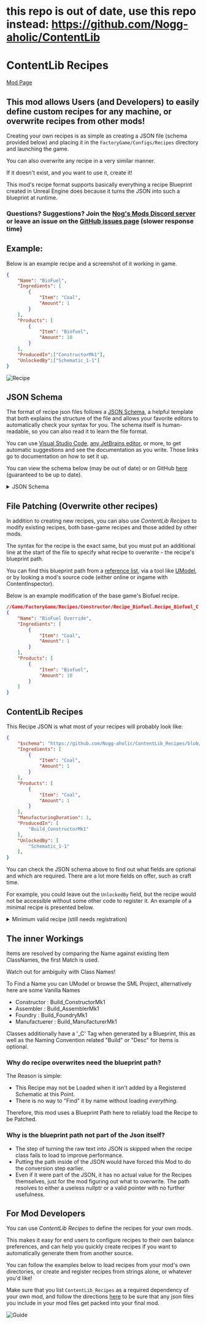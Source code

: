 


# this repo is out of date, use this repo instead: https://github.com/Nogg-aholic/ContentLib



# ContentLib Recipes

[Mod Page](https://ficsit.app/mod/5ak7eHymSNw4YN)

## This mod allows Users (and Developers) to easily define custom recipes for any machine, or overwrite recipes from other mods!

Creating your own recipes is as simple as creating a JSON file (schema provided below) and placing it in the `FactoryGame/Configs/Recipes` directory and launching the game.

You can also overwrite any recipe in a very similar manner.

If it doesn't exist, and you want to use it, create it!

This mod's recipe format supports basically everything a recipe Blueprint created in Unreal Engine does because it turns the JSON into such a blueprint at runtime. 

### Questions? Suggestions? Join the [Nog's Mods Discord server](https://discord.gg/kcRmFxn89d) or leave an issue on the [GitHub issues page](https://github.com/Nogg-aholic/ContentLib_Recipes/issues) (slower response time)

## Example:
 Below is an example recipe and a screenshot of it working in game.

```json
{
	"Name": "BioFuel",
	"Ingredients": [
		{
			"Item": "Coal",
			"Amount": 1
		}
	],
	"Products": [
		{
			"Item": "Biofuel",
			"Amount": 10
		}
	],
	"ProducedIn":["ConstructorMk1"],
	"UnlockedBy":["Schematic_1-1"]
}
```

</details>

![Recipe](https://i.imgur.com/ZUl6Mc5.png "Recipe")

## JSON Schema

The format of recipe json files follows a [JSON Schema](https://json-schema.org/), a helpful template that both explains the structure of the file and allows your favorite editors to automatically check your syntax for you. The schema itself is human-readable, so you can also read it to learn the file format.

You can use [Visual Studio Code](https://youtu.be/m30JiCuW42U), [any JetBrains editor](https://www.jetbrains.com/help/idea/json.html#ws_json_schema_add_custom), or more, to get automatic suggestions and see the documentation as you write. Those links go to documentation on how to set it up.

You can view the schema below (may be out of date) or on GitHub [here](https://raw.githubusercontent.com/Nogg-aholic/ContentLib_Recipes/master/FContentLib_Recipe.json) (guaranteed to be up to date).

<details>
<summary> JSON Schema </summary>

```json
{
  "$schema": "http://json-schema.org/draft-04/schema#",
  "type": "object",
  "properties": {
    "Name": {
      "type": "string",
      "description": "Recipe Name. If not used first Product is used as Name"
    },
    "Ingredients": {
      "type": "array",
      "items": {
        "properties": {
          "Item": {
            "type": "string",
            "description": "Class Name -> 'Desc_Coal_C' while 'Desc_' & '_C' is not required"
          },
          "Amount": {
            "description": "Amount of Items",
            "type": "integer"
          }
        },
        "required": [ "Item", "Amount" ],
        "type": "object"
      },
      "minItems": 1
    },
    "Products": {
      "type": "array",
      "items": {
        "properties": {
          "Item": {
            "type": "string",
            "description": "Class Name -> 'Desc_Coal_C' while 'Desc_' & '_C' is not required"
          },
          "Amount": {
            "description": "Amount of Items",
            "type": "integer"
          }
        },
        "required": [ "Item", "Amount" ],
        "type": "object"
      },
      "minItems": 1
    },
    "ProducedIn": {
      "type": "array",
      "items": {
        "Item": {
          "type": "string",
          "description": "Class Name -> 'Build_ConstruktorMk1_C' while 'Build_' & '_C' is not required. Alternatively 'manual' can be used to Add this Recipe to all Manual Crafters"
        }
      },
      "minItems": 1
    },
    "UnlockedBy": {
      "type": "array",
      "Item": {
        "type": "string",
        "description": "Class Name -> 'Schematic_1-1_C' while '_C' is not required"
      },
      "minItems": 1
    },
    "ManufacturingDuration": {
      "type": "number",
      "description": "Duration for the Recipe Cycle in Seconds",
      "minimum": 0.0
    },
    "ManualManufacturingMultiplier": {
      "type": "number",
      "description": "Multiplier for the Recipe Cycle in Crafting Components",
      "minimum": 0.0
    },
    "VariablePowerConsumptionFactor": {
      "type": "number",
      "minimum": 0.0
    },
    "VariablePowerConsumptionConstant": {
      "type": "number",
      "minimum": 0.0
    },
    "ManufacturingMenuPriority": {
      "type": "number",
      "minimum": 0.0
    },
    "ClearIngredients": {
      "type": "boolean",
      "description": "Should the Recipe this is used on have its Ingredient Array Cleared before Adding to it? Default is true when Property Ingredients exists, false when not."
    },
    "ClearProducts": {
      "type": "boolean",
      "description": "Should the Recipe this is used on have its Products Array Cleared before Adding to it? Default is true when Property Products exists, false when not."

    },
    "ClearBuilders": {
      "type": "boolean",
      "description": "Should the Recipe this is used on have its Builders Array Cleared before Adding to it? Default is true when Property ProducedIn exists, false when not."
    }
  }
}
```

</details>

## File Patching (Overwrite other recipes)

In addition to creating new recipes, you can also use _ContentLib Recipes_ to modify existing recipes, both base-game recipes and those added by other mods.

The syntax for the recipe is the exact same, but you must put an additional line at the start of the file to specify what recipe to overwrite - the recipe's blueprint path.

You can find this blueprint path from a [reference list](https://github.com/Goz3rr/SatisfactorySaveEditor/blob/master/Reference%20Materials/Recipes.txt), via a tool like [UModel](https://www.gildor.org/en/projects/umodel), or by looking a mod's source code (either online or ingame with ContentInspector).

Below is an example modification of the base game's Biofuel recipe.

```json
//Game/FactoryGame/Recipes/Constructor/Recipe_Biofuel.Recipe_Biofuel_C
{
    "Name": "BioFuel Override",
    "Ingredients": [
        {
            "Item": "Coal",
            "Amount": 1
        }
    ],
    "Products": [
        {
            "Item": "Biofuel",
            "Amount": 10
        }
    ]
}
```

## ContentLib Recipes

This Recipe JSON is what most of your recipes will probably look like:

```json
{
    "$schema": "https://github.com/Nogg-aholic/ContentLib_Recipes/blob/master/FContentLib_Recipes.json",
    "Ingredients": [
        {
            "Item": "Coal",
            "Amount": 1 
        }
    ],
    "Products": [
        {
            "Item": "Coal",
            "Amount": 1
        }
    ],
    "ManufacturingDuration": 1,
    "ProducedIn": [
        "Build_ConstructorMk1"
    ],
    "UnlockedBy": [
        "Schematic_1-1"
    ],
}
```

You can check the JSON schema above to find out what fields are optional and which are required. There are a lot more fields on offer, such as craft time.

For example, you could leave out the `UnlockedBy` field, but the recipe would not be accessible without some other code to register it. An example of a minimal recipe is presented below.

<details>
<summary> Minimum valid recipe (still needs registration) </summary>

```json
{
    "Ingredients": [
        {
            "Item": "Coal",
            "Amount": 1 
        }
    ],
    "Products": [
        {
            "Item": "Coal",
            "Amount": 1
        }
    ],
    "ProducedIn": [
        "Build_ConstructorMk1"
    ],
}
```

</details>

## The inner Workings

Items are resolved by comparing the Name against existing Item ClassNames, the first Match is used.

Watch out for ambiguity with Class Names!

To Find a Name you can UModel or browse the SML Project, alternatively here are some Vanilla Names

* Constructor : Build_ConstructorMk1
* Assembler : Build_AssemblerMk1
* Foundry : Build_FoundryMk1
* Manufactuerer : Build_ManufacturerMk1

Classes additionally have a '_C' Tag when generated by a Blueprint, this as well as the Naming Convention related
"Build" or "Desc" for Items is optional.

### Why do recipe overwrites need the blueprint path?

The Reason is simple:

* This Recipe may not be Loaded when it isn't added by a Registered Schematic at this Point.
* There is no way to "Find" it by name without loading *everything*.

Therefore, this mod uses a Blueprint Path here to reliably load the Recipe to be Patched.

### Why is the blueprint path not part of the Json itself?

* The step of turning the raw text into JSON is skipped when the recipe class fails to load to improve performance.
* Putting the path inside of the JSON would have forced this Mod to do the conversion step earlier.
* Even if it were part of the JSON, it has no actual value for the Recipes themselves, just for the mod figuring out what to overwrite. The path resolves to either a useless nullptr or a valid pointer with no further usefulness.

## For Mod Developers

You can use  _ContentLib Recipes_ to define the recipes for your own mods.

This makes it easy for end users to configure recipes to their own balance preferences, and can help you quickly create recipes if you want to automatically generate them from another source.

You can follow the examples below to load recipes from your mod's own directories, or create and register recipes from strings alone, or whatever you'd like!

Make sure that you list `ContentLib_Recipes` as a required dependency of your own mod, and follow the directions [here](https://docs-dev.ficsit.app/satisfactory-modding/latest/Development/BeginnersGuide/Adding_Ingame_Mod_Icon.html) to be sure that any json files you include in your mod files get packed into your final mod.

![Guide](https://i.imgur.com/p5TgndI.png "Guide")

